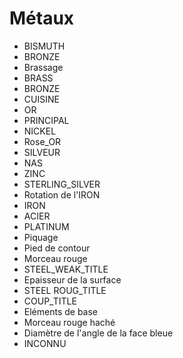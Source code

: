 # Métaux

- BISMUTH
- BRONZE
- Brassage
- BRASS
- BRONZE
- CUISINE
- OR
- PRINCIPAL
- NICKEL
- Rose_OR
- SILVEUR
- NAS
- ZINC
- STERLING_SILVER
- Rotation de l'IRON
- IRON
- ACIER
- PLATINUM
- Piquage
- Pied de contour
- Morceau rouge
- STEEL_WEAK_TITLE
- Epaisseur de la surface
- STEEL ROUG_TITLE
- COUP_TITLE
- Eléments de base
- Morceau rouge haché
- Diamètre de l'angle de la face bleue
- INCONNU